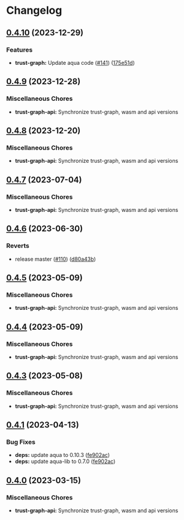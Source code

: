 # Changelog

## [0.4.10](https://github.com/fluencelabs/trust-graph/compare/trust-graph-api-v0.4.9...trust-graph-api-v0.4.10) (2023-12-29)


### Features

* **trust-graph:** Update aqua code ([#141](https://github.com/fluencelabs/trust-graph/issues/141)) ([175e51d](https://github.com/fluencelabs/trust-graph/commit/175e51d5db4d90dc6d884ce3113d68494da334a2))

## [0.4.9](https://github.com/fluencelabs/trust-graph/compare/trust-graph-api-v0.4.8...trust-graph-api-v0.4.9) (2023-12-28)


### Miscellaneous Chores

* **trust-graph-api:** Synchronize trust-graph, wasm and api versions

## [0.4.8](https://github.com/fluencelabs/trust-graph/compare/trust-graph-api-v0.4.7...trust-graph-api-v0.4.8) (2023-12-20)


### Miscellaneous Chores

* **trust-graph-api:** Synchronize trust-graph, wasm and api versions

## [0.4.7](https://github.com/fluencelabs/trust-graph/compare/trust-graph-api-v0.4.6...trust-graph-api-v0.4.7) (2023-07-04)


### Miscellaneous Chores

* **trust-graph-api:** Synchronize trust-graph, wasm and api versions

## [0.4.6](https://github.com/fluencelabs/trust-graph/compare/trust-graph-api-v0.4.5...trust-graph-api-v0.4.6) (2023-06-30)


### Reverts

* release master ([#110](https://github.com/fluencelabs/trust-graph/issues/110)) ([d80a43b](https://github.com/fluencelabs/trust-graph/commit/d80a43bcff721aff8fadf3d2d5c252804ce27a6c))

## [0.4.5](https://github.com/fluencelabs/trust-graph/compare/trust-graph-api-v0.4.4...trust-graph-api-v0.4.5) (2023-05-09)


### Miscellaneous Chores

* **trust-graph-api:** Synchronize trust-graph, wasm and api versions

## [0.4.4](https://github.com/fluencelabs/trust-graph/compare/trust-graph-api-v0.4.3...trust-graph-api-v0.4.4) (2023-05-09)


### Miscellaneous Chores

* **trust-graph-api:** Synchronize trust-graph, wasm and api versions

## [0.4.3](https://github.com/fluencelabs/trust-graph/compare/trust-graph-api-v0.4.1...trust-graph-api-v0.4.3) (2023-05-08)


### Miscellaneous Chores

* **trust-graph-api:** Synchronize trust-graph, wasm and api versions

## [0.4.1](https://github.com/fluencelabs/trust-graph/compare/trust-graph-api-v0.4.0...trust-graph-api-v0.4.1) (2023-04-13)


### Bug Fixes

* **deps:** update aqua to 0.10.3 ([fe902ac](https://github.com/fluencelabs/trust-graph/commit/fe902acc50a6b4c6bf97c487f3e47ae0f5ef8a95))
* **deps:** update aqua-lib to 0.7.0 ([fe902ac](https://github.com/fluencelabs/trust-graph/commit/fe902acc50a6b4c6bf97c487f3e47ae0f5ef8a95))

## [0.4.0](https://github.com/fluencelabs/trust-graph/compare/trust-graph-api-v0.3.2...trust-graph-api-v0.4.0) (2023-03-15)


### Miscellaneous Chores

* **trust-graph-api:** Synchronize trust-graph, wasm and api versions
